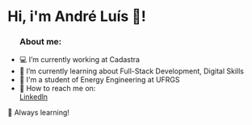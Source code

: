 <h1>
Hi, i'm André Luís 👋! 
</h1>

<ul>
<h3><strong>About me:</strong></h3>
<li>💻 I’m currently working at Cadastra</li>
<li>📝 I’m currently learning about Full-Stack Development, Digital Skills</li>
<li>🚀 I'm a student of Energy Engineering at UFRGS</li>
<li>👯 How to reach me on:</li><a href="https://www.linkedin.com/in/andre-luis-stamm/">Linkedln</a>
</ul>





🚀 Always learning!
